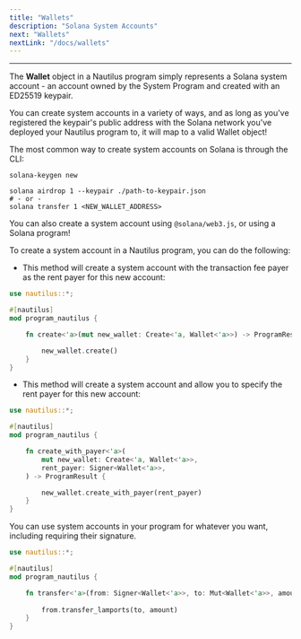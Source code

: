 ```yaml
---
title: "Wallets"
description: "Solana System Accounts"
next: "Wallets"
nextLink: "/docs/wallets"
---
```


---

The **Wallet** object in a Nautilus program simply represents a Solana system account - an account owned by the System Program and created with an ED25519 keypair.

You can create system accounts in a variety of ways, and as long as you've registered the keypair's public address with the Solana network you've deployed your Nautilus program to, it will map to a valid Wallet object!

The most common way to create system accounts on Solana is through the CLI:
```shell
solana-keygen new

solana airdrop 1 --keypair ./path-to-keypair.json
# - or -
solana transfer 1 <NEW_WALLET_ADDRESS>
```

You can also create a system account using `@solana/web3.js`, or using a Solana program!

To create a system account in a Nautilus program, you can do the following:
* This method will create a system account with the transaction fee payer as the rent payer for this new account:
```rust
use nautilus::*;

#[nautilus]
mod program_nautilus {

    fn create<'a>(mut new_wallet: Create<'a, Wallet<'a>>) -> ProgramResult {

        new_wallet.create()
    }
}
```
* This method will create a system account and allow you to specify the rent payer for this new account:
```rust
use nautilus::*;

#[nautilus]
mod program_nautilus {

    fn create_with_payer<'a>(
        mut new_wallet: Create<'a, Wallet<'a>>,
        rent_payer: Signer<Wallet<'a>>,
    ) -> ProgramResult {

        new_wallet.create_with_payer(rent_payer)
    }
}
```

You can use system accounts in your program for whatever you want, including requiring their signature.
```rust
use nautilus::*;

#[nautilus]
mod program_nautilus {

    fn transfer<'a>(from: Signer<Wallet<'a>>, to: Mut<Wallet<'a>>, amount: u64) -> ProgramResult {
        
        from.transfer_lamports(to, amount)
    }
}
```